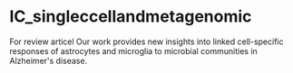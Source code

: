 # IC_singleccellandmetagenomic

For review articel 
Our work provides new insights into linked cell-specific responses of astrocytes and microglia to microbial communities in Alzheimer's disease.
